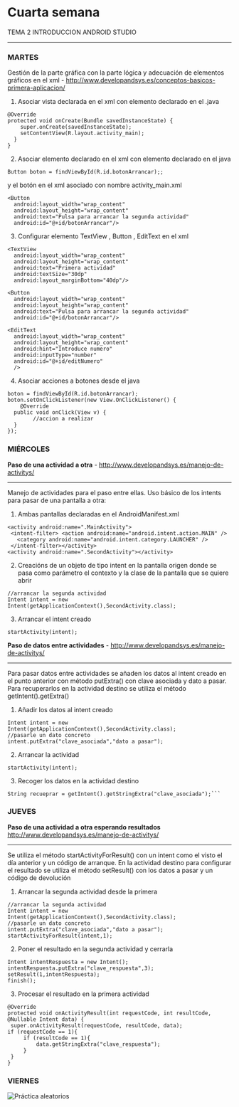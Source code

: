 # Cuarta semana

TEMA 2 INTRODUCCION ANDROID STUDIO
***

### MARTES 
Gestión de la parte gráfica con la parte lógica y adecuación de elementos gráficos en el xml - http://www.developandsys.es/conceptos-basicos-primera-aplicacion/


1. Asociar vista declarada en el xml con elemento declarado en el .java
```
@Override  
protected void onCreate(Bundle savedInstanceState) {  
    super.onCreate(savedInstanceState);  
    setContentView(R.layout.activity_main);  
  }  
}
```
2. Asociar elemento declarado en el xml con elemento declarado en el java
```
Button boton = findViewById(R.id.botonArrancar);;
```
y el botón en el xml asociado con nombre activity_main.xml
```
<Button  
  android:layout_width="wrap_content"  
  android:layout_height="wrap_content"  
  android:text="Pulsa para arrancar la segunda actividad"  
  android:id="@+id/botonArrancar"/>
```
3. Configurar elemento TextView , Button , EditText en el xml

```
<TextView  
  android:layout_width="wrap_content"  
  android:layout_height="wrap_content"  
  android:text="Primera actividad"  
  android:textSize="30dp"  
  android:layout_marginBottom="40dp"/>
```
```
<Button  
  android:layout_width="wrap_content"  
  android:layout_height="wrap_content"  
  android:text="Pulsa para arrancar la segunda actividad"  
  android:id="@+id/botonArrancar"/>
```
```
<EditText  
  android:layout_width="wrap_content"  
  android:layout_height="wrap_content"  
  android:hint="Introduce numero" 
  android:inputType="number" 
  android:id="@+id/editNumero"  
  />
```
4. Asociar acciones a botones desde el java

```
boton = findViewById(R.id.botonArrancar);  
boton.setOnClickListener(new View.OnClickListener() {  
    @Override  
  public void onClick(View v) {  
        //accion a realizar
  }  
});
```
### MIÉRCOLES
**Paso de una actividad a otra** - http://www.developandsys.es/manejo-de-activitys/
****
Manejo de actividades para el paso entre ellas. Uso básico de los intents para pasar de una pantalla a otra:

1. Ambas pantallas declaradas en el AndroidManifest.xml
```
<activity android:name=".MainActivity">  
 <intent-filter> <action android:name="android.intent.action.MAIN" />  
   <category android:name="android.intent.category.LAUNCHER" />  
 </intent-filter></activity>  
<activity android:name=".SecondActivity"></activity>
```
2. Creacións de un objeto de tipo intent en la pantalla origen donde se pasa como parámetro el contexto y la clase de la pantalla que se quiere abrir
```
//arrancar la segunda actividad  
Intent intent = new Intent(getApplicationContext(),SecondActivity.class);  
```
3. Arrancar el intent creado
``` 
startActivity(intent);  
```
**Paso de datos entre actividades** - http://www.developandsys.es/manejo-de-activitys/
***
Para pasar datos entre actividades se añaden los datos al intent creado en el punto anterior con método putExtra() con clave asociada y dato a pasar. Para recuperarlos en la actividad destino se utiliza el método getIntent().getExtra()

1. Añadir los datos al intent creado
```
Intent intent = new Intent(getApplicationContext(),SecondActivity.class);  
//pasarle un dato concreto  
intent.putExtra("clave_asociada","dato a pasar");  
```
2. Arrancar la actividad
 ``` 
startActivity(intent);  
```
3. Recoger los datos en la actividad destino
 ``` 
String recueprar = getIntent().getStringExtra("clave_asociada");```
  ``` 
### JUEVES

**Paso de una actividad a otra esperando resultados** http://www.developandsys.es/manejo-de-activitys/
****
Se utiliza el método startActivityForResult() con un intent como el visto el día anterior y un código de arranque. En la actividad destino para configurar el resultado se utiliza el método setResult() con los datos a pasar y un código de devolución 

 1. Arrancar la segunda actividad desde la primera
 ``` 
//arrancar la segunda actividad  
Intent intent = new Intent(getApplicationContext(),SecondActivity.class);  
//pasarle un dato concreto  
intent.putExtra("clave_asociada","dato a pasar");  
startActivityForResult(intent,1);
```
 2. Poner el resultado en la segunda actividad y cerrarla
  ``` 
Intent intentRespuesta = new Intent();  
intentRespuesta.putExtra("clave_respuesta",3);  
setResult(1,intentRespuesta);  
finish();
```
 3. Procesar el resultado en la primera actividad
   ``` 
@Override  
protected void onActivityResult(int requestCode, int resultCode, @Nullable Intent data) {  
    super.onActivityResult(requestCode, resultCode, data);  
 if (requestCode == 1){  
        if (resultCode == 1){  
            data.getStringExtra("clave_respuesta");  
        }  
    }  
}
```
 
### VIERNES

![Práctica aleatorios](https://github.com/DevelopSys/clasepmdm/blob/master/practicas/aleatorios.png "Práctica aleatorios")
